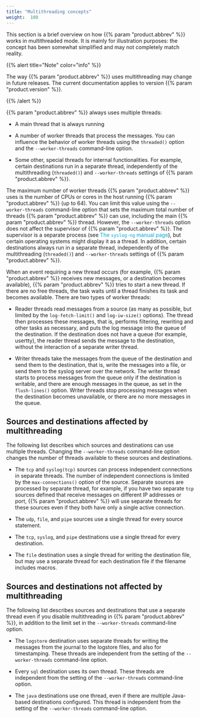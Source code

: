 ```yaml
---
title: "Multithreading concepts"
weight:  100
---
```

<!-- DISCLAIMER: This file is based on the syslog-ng Open Source Edition documentation https://github.com/balabit/syslog-ng-ose-guides/commit/2f4a52ee61d1ea9ad27cb4f3168b95408fddfdf2 and is used under the terms of The syslog-ng Open Source Edition Documentation License. The file has been modified by Axoflow. -->

This section is a brief overview on how {{% param "product.abbrev" %}} works in multithreaded mode. It is mainly for illustration purposes: the concept has been somewhat simplified and may not completely match reality.

{{% alert title="Note" color="info" %}}

The way {{% param "product.abbrev" %}} uses multithreading may change in future releases. The current documentation applies to version {{% param "product.version" %}}.

{{% /alert %}}

{{% param "product.abbrev" %}} always uses multiple threads:

  - A main thread that is always running

  - A number of worker threads that process the messages. You can influence the behavior of worker threads using the `threaded()` option and the `--worker-threads` command-line option.

  - Some other, special threads for internal functionalities. For example, certain destinations run in a separate thread, independently of the multithreading (`threaded()`) and `--worker-threads` settings of {{% param "product.abbrev" %}}.

The maximum number of worker threads {{% param "product.abbrev" %}} uses is the number of CPUs or cores in the host running {{% param "product.abbrev" %}} (up to 64). You can limit this value using the `--worker-threads` command-line option that sets the maximum total number of threads {{% param "product.abbrev" %}} can use, including the main {{% param "product.abbrev" %}} thread. However, the `--worker-threads` option does not affect the supervisor of {{% param "product.abbrev" %}}. The supervisor is a separate process (see <span class="mcFormatColor" style="color: #04aada;">The `syslog-ng` manual page</span>), but certain operating systems might display it as a thread. In addition, certain destinations always run in a separate thread, independently of the multithreading (`threaded()`) and `--worker-threads` settings of {{% param "product.abbrev" %}}.

When an event requiring a new thread occurs (for example, {{% param "product.abbrev" %}} receives new messages, or a destination becomes available), {{% param "product.abbrev" %}} tries to start a new thread. If there are no free threads, the task waits until a thread finishes its task and becomes available. There are two types of worker threads:

  - Reader threads read messages from a source (as many as possible, but limited by the `log-fetch-limit()` and `log-iw-size()` options). The thread then processes these messages, that is, performs filtering, rewriting and other tasks as necessary, and puts the log message into the queue of the destination. If the destination does not have a queue (for example, usertty), the reader thread sends the message to the destination, without the interaction of a separate writer thread.

  - Writer threads take the messages from the queue of the destination and send them to the destination, that is, write the messages into a file, or send them to the syslog server over the network. The writer thread starts to process messages from the queue only if the destination is writable, and there are enough messages in the queue, as set in the `flush-lines()` option. Writer threads stop processing messages when the destination becomes unavailable, or there are no more messages in the queue.


## Sources and destinations affected by multithreading

The following list describes which sources and destinations can use multiple threads. Changing the `--worker-threads` command-line option changes the number of threads available to these sources and destinations.

  - The `tcp` and `syslog(tcp)` sources can process independent connections in separate threads. The number of independent connections is limited by the `max-connections()` option of the source. Separate sources are processed by separate thread, for example, if you have two separate `tcp` sources defined that receive messages on different IP addresses or port, {{% param "product.abbrev" %}} will use separate threads for these sources even if they both have only a single active connection.

  - The `udp`, `file`, and `pipe` sources use a single thread for every source statement.

  - The `tcp`, `syslog`, and `pipe` destinations use a single thread for every destination.

  - The `file` destination uses a single thread for writing the destination file, but may use a separate thread for each destination file if the filename includes macros.



## Sources and destinations not affected by multithreading

The following list describes sources and destinations that use a separate thread even if you disable multithreading in {{% param "product.abbrev" %}}, in addition to the limit set in the `--worker-threads` command-line option.

  - The `logstore` destination uses separate threads for writing the messages from the journal to the logstore files, and also for timestamping. These threads are independent from the setting of the `--worker-threads` command-line option.

  - Every `sql` destination uses its own thread. These threads are independent from the setting of the `--worker-threads` command-line option.

  - The `java` destinations use one thread, even if there are multiple Java-based destinations configured. This thread is independent from the setting of the `--worker-threads` command-line option.

